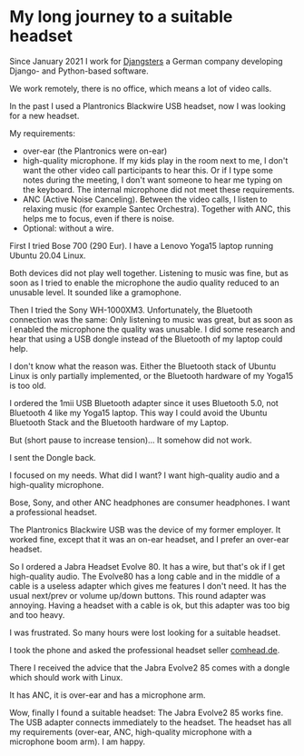 # My long journey to a suitable headset

Since January 2021 I work for [Djangsters](//djangsters.de) a German
company developing Django- and Python-based software.

We work remotely, there is no office, which means a lot of video calls.

In the past I used a Plantronics Blackwire USB headset, now I was looking
for a new headset.

My requirements:

* over-ear (the Plantronics were on-ear)
* high-quality microphone. If my kids play in the room next to me, I don't want the other video call participants to hear this. Or if I type some notes during the meeting, I don't want someone to hear me typing on the keyboard. The internal microphone did not meet these requirements.
* ANC (Active Noise Canceling). Between the video calls, I listen to relaxing music (for example Santec Orchestra). Together with ANC, this helps me to focus, even if there is noise.
* Optional: without a wire.

First I tried Bose 700 (290 Eur). I have a Lenovo Yoga15 laptop running Ubuntu 20.04 Linux.

Both devices did not play well together. Listening to music was fine, but as soon as I tried to enable the microphone the audio quality reduced to an unusable level. It sounded like a gramophone.

Then I tried the Sony WH-1000XM3. Unfortunately, the Bluetooth connection was the same: Only listening to music was great, but as soon as I enabled the microphone the quality was unusable. I did some research and hear that using a USB dongle instead of the Bluetooth of my laptop could help.

I don't know what the reason was. Either the Bluetooth stack of Ubuntu Linux is only partially implemented, or the Bluetooth hardware of my Yoga15 is too old.

I ordered the 1mii USB Bluetooth adapter since it uses Bluetooth 5.0, not Bluetooth 4 like my Yoga15 laptop. This way I could avoid the Ubuntu Bluetooth Stack and the Bluetooth hardware of my Laptop.

But (short pause to increase tension)... It somehow did not work.

I sent the Dongle back.

I focused on my needs. What did I want? I want high-quality audio and a high-quality microphone. 

Bose, Sony, and other ANC headphones are consumer headphones. I want a professional headset.

The Plantronics Blackwire USB was the device of my former employer. It worked fine, except that it was an on-ear headset, and I prefer an over-ear headset.

So I ordered a Jabra Headset Evolve 80. It has a wire, but that's ok if I get high-quality audio. The Evolve80 has a long cable and in the middle of a cable is a useless adapter which gives me features I don't need. It has the usual next/prev or volume up/down buttons. This round adapter was annoying. Having a headset with a cable is ok, but this adapter was too big and too heavy.

I was frustrated. So many hours were lost looking for a suitable headset.

I took the phone and asked the professional headset seller [comhead.de](https://www.comhead.de/).

There I received the advice that the Jabra Evolve2 85 comes with a dongle which should work with Linux.

It has ANC, it is over-ear and has a microphone arm.

Wow, finally I found a suitable headset: The Jabra Evolve2 85 works fine. The USB adapter connects immediately to the headset. The headset has all my requirements (over-ear, ANC, high-quality microphone with a microphone boom arm). I am happy.

 



